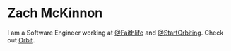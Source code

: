 # Zach McKinnon

I am a Software Engineer working at [@Faithlife](https://github.com/Faithlife) and [@StartOrbiting](https://github.com/StartOrbiting).  Check out [Orbit](https://orbit.so).
